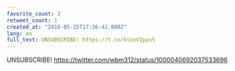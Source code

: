 ```yaml
---
favorite_count: 3
retweet_count: 1
created_at: "2018-05-25T17:36:42.000Z"
lang: en
full_text: UNSUBSCRIBE! https://t.co/ktooV2pps5
---
```


UNSUBSCRIBE! <https://twitter.com/wbm312/status/1000040692037533696>
